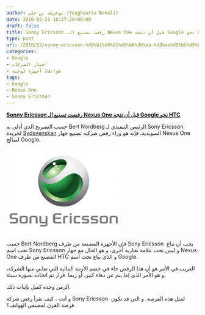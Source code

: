 ```yaml
---
author: يوغرطة بن علي (Youghourta Benali)
date: 2010-02-21 16:27:28+00:00
draft: false
title: Sonny Ericsson رفضت تصنيع الـ Nexus One قبل أن تتجه Google نحو HTC
type: post
url: /2010/02/sonny-ericsson-%d8%b1%d9%81%d8%b6%d8%aa-%d8%aa%d8%b5%d9%86%d9%8a%d8%b9-%d8%a7%d9%84%d9%80-nexus-one-%d9%82%d8%a8%d9%84-%d8%a3%d9%86-%d8%aa%d8%aa%d8%ac%d9%87-google-%d9%86%d8%ad%d9%88-htc/
categories:
- Google
- أخبار الشركات
- هواتف/ أجهزة لوحية
tags:
- Google
- Nexus One
- Sonny Ericsson
---
```


[**Sonny Ericsson رفضت تصنيع الـ Nexus One قبل أن تتجه Google نحو HTC**](https://www.it-scoop.com/2010/02/sonny-ericsson-%d8%b1%d9%81%d8%b6%d8%aa-%d8%aa%d8%b5%d9%86%d9%8a%d8%b9-%d8%a7%d9%84%d9%80-nexus-one-%d9%82%d8%a8%d9%84-%d8%a3%d9%86-%d8%aa%d8%aa%d8%ac%d9%87-google-%d9%86%d8%ad%d9%88-htc/)


حسب التصريح الذي أدلى به Bert Nordberg الرئيس التنفيذي لـ Sony Ericsson لجريدة [Sydsvenskan](http://sydsvenskan.se/ekonomi/article630895/Sony-Ericsson-nobbade-Googles-mobilsatsning.html) السويدية، فإنه هو وراء رفض شركته تصنيع جهاز Nexus One لصالح Google.

[![](sony-ericsson-logo-300x225.jpg)
](https://www.it-scoop.com/2010/02/sonny-ericsson-%d8%b1%d9%81%d8%b6%d8%aa-%d8%aa%d8%b5%d9%86%d9%8a%d8%b9-%d8%a7%d9%84%d9%80-nexus-one-%d9%82%d8%a8%d9%84-%d8%a3%d9%86-%d8%aa%d8%aa%d8%ac%d9%87-google-%d9%86%d8%ad%d9%88-htc/)

حسب Bert Nordberg فإن الأجهزة المصنعة من طرف Sony Ericsson  يجب أن تباع تحت اسم Sony Ericsson و ليس تحت علامة تجارية أخرى، و هو الحال مع جهاز Nexus One المصنع من طرف HTC و الذي يباع تحت اسم Google.

الغريب في الأمر هو أن هذا الرفض جاء في خضم الأزمة المالية التي تعاني منها الشركة، و هو الأمر الذي إما ينم عن دهاء كبير، أو ربما  قرار تم اتخاذه بصورة سيئة.

الزمن وحده كفيل بإثبات ذلك.

و أنت ، كيف تقرأ رفض شركة Sony Ericsson  لمثل هذه الفرصة، و التي قد تكون فرصة القرن لمصنعي الهواتف؟
